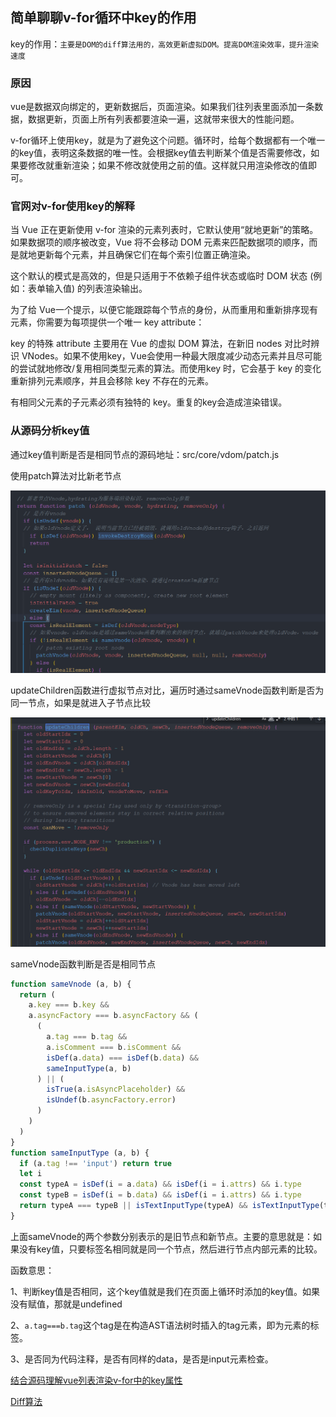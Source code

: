 ## 简单聊聊v-for循环中key的作用

key的作用：`主要是DOM的diff算法用的，高效更新虚拟DOM。提高DOM渲染效率，提升渲染速度`

### 原因

vue是数据双向绑定的，更新数据后，页面渲染。如果我们往列表里面添加一条数据，数据更新，页面上所有列表都要渲染一遍，这就带来很大的性能问题。

v-for循环上使用key，就是为了避免这个问题。循环时，给每个数据都有一个唯一的key值，表明这条数据的唯一性。会根据key值去判断某个值是否需要修改，如果要修改就重新渲染；如果不修改就使用之前的值。这样就只用渲染修改的值即可。

### 官网对v-for使用key的解释

当 Vue 正在更新使用 v-for 渲染的元素列表时，它默认使用“就地更新”的策略。如果数据项的顺序被改变，Vue 将不会移动 DOM 元素来匹配数据项的顺序，而是就地更新每个元素，并且确保它们在每个索引位置正确渲染。

这个默认的模式是高效的，但是只适用于不依赖子组件状态或临时 DOM 状态 (例如：表单输入值) 的列表渲染输出。

为了给 Vue一个提示，以便它能跟踪每个节点的身份，从而重用和重新排序现有元素，你需要为每项提供一个唯一 key attribute：

key 的特殊 attribute 主要用在 Vue 的虚拟 DOM 算法，在新旧 nodes 对比时辨识 VNodes。如果不使用key，Vue会使用一种最大限度减少动态元素并且尽可能的尝试就地修改/复用相同类型元素的算法。而使用key 时，它会基于 key 的变化重新排列元素顺序，并且会移除 key 不存在的元素。

有相同父元素的子元素必须有独特的 key。重复的key会造成渲染错误。

### 从源码分析key值

通过key值判断是否是相同节点的源码地址：src/core/vdom/patch.js

使用patch算法对比新老节点

![patch.js](../../media/vuetp_node.png)

updateChildren函数进行虚拟节点对比，遍历时通过sameVnode函数判断是否为同一节点，如果是就进入子节点比较

![updateChildren函数](../../media/vuetp_node2.png)

sameVnode函数判断是否是相同节点

```javascript
function sameVnode (a, b) {
  return (
    a.key === b.key &&
    a.asyncFactory === b.asyncFactory && (
      (
        a.tag === b.tag &&
        a.isComment === b.isComment &&
        isDef(a.data) === isDef(b.data) &&
        sameInputType(a, b)
      ) || (
        isTrue(a.isAsyncPlaceholder) &&
        isUndef(b.asyncFactory.error)
      )
    )
  )
}
function sameInputType (a, b) {
  if (a.tag !== 'input') return true
  let i
  const typeA = isDef(i = a.data) && isDef(i = i.attrs) && i.type
  const typeB = isDef(i = b.data) && isDef(i = i.attrs) && i.type
  return typeA === typeB || isTextInputType(typeA) && isTextInputType(typeB)
}
```

上面sameVnode的两个参数分别表示的是旧节点和新节点。主要的意思就是：如果没有key值，只要标签名相同就是同一个节点，然后进行节点内部元素的比较。

函数意思：

1、判断key值是否相同，这个key值就是我们在页面上循环时添加的key值。如果没有赋值，那就是undefined

2、`a.tag===b.tag`这个tag是在构造AST语法树时插入的tag元素，即为元素的标签。

3、是否同为代码注释，是否有同样的data，是否是input元素检查。


[结合源码理解vue列表渲染v-for中的key属性](https://blog.51cto.com/u_15127544/2701216)

[Diff算法](https://juejin.cn/post/6844903607913938951)


